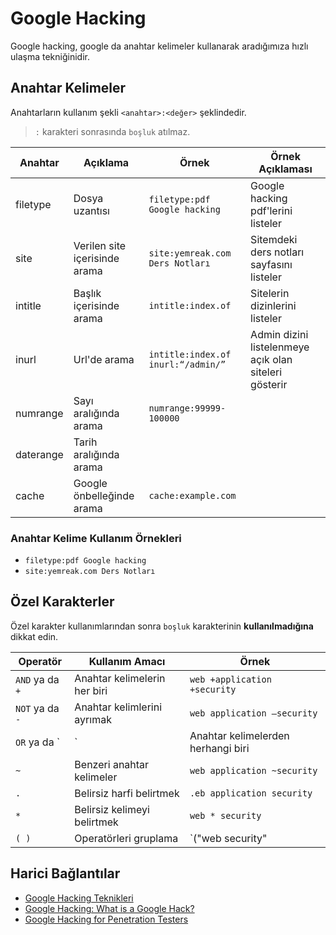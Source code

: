 # Google Hacking

Google hacking, google da anahtar kelimeler kullanarak aradığımıza hızlı ulaşma tekniğinidir.

## Anahtar Kelimeler

Anahtarların kullanım şekli `<anahtar>:<değer>` şeklindedir.

> `:` karakteri sonrasında `boşluk` atılmaz.

| Anahtar   | Açıklama                      | Örnek                                | Örnek Açıklaması                                      |
| --------- | ----------------------------- | ------------------------------------ | ----------------------------------------------------- |
| filetype  | Dosya uzantısı                | `filetype:pdf Google hacking`        | Google hacking pdf'lerini listeler                    |
| site      | Verilen site içerisinde arama | `site:yemreak.com Ders Notları`      | Sitemdeki ders notları sayfasını listeler             |
| intitle   | Başlık içerisinde arama       | `intitle:index.of`                   | Sitelerin dizinlerini listeler                        |
| inurl     | Url'de arama                  | `intitle:index.of inurl:“/admin/”` | Admin dizini listelenmeye açık olan siteleri gösterir |
| numrange  | Sayı aralığında arama         | `numrange:99999-100000`
| daterange | Tarih aralığında arama        |
| cache     | Google önbelleğinde arama     | `cache:example.com`                  |

### Anahtar Kelime Kullanım Örnekleri

- `filetype:pdf Google hacking`
- `site:yemreak.com Ders Notları`

## Özel Karakterler

Özel karakter kullanımlarından sonra `boşluk` karakterinin **kullanılmadığına** dikkat edin.

| Operatör        | Kullanım Amacı                     | Örnek                            |
| --------------- | ---------------------------------- | -------------------------------- |
| `AND` ya da `+` | Anahtar kelimelerin her biri       | `web +application +security`     |
| `NOT` ya da `-` | Anahtar kelimlerini ayrımak        | `web application –security`      |
| `OR` ya da `|`  | Anahtar kelimelerden herhangi biri | `web application |security`      |
| `~`             | Benzeri anahtar kelimeler          | `web application ~security`      |
| `.`             | Belirsiz harfi belirtmek           | `.eb application security`       |
| `*`             | Belirsiz kelimeyi belirtmek        | `web * security`                 |
| `( )`           | Operatörleri gruplama              | `("web security" | websecurity)` |

## Harici Bağlantılar

- [Google Hacking Teknikleri](http://index-of.co.uk/Google/google-hacking.pdf)
- [Google Hacking: What is a Google Hack?](https://www.acunetix.com/websitesecurity/google-hacking/)
- [Google Hacking for Penetration Testers](http://www.mrjoeyjohnson.com/Google.Hacking.Filters.pdf)